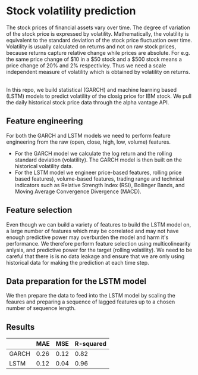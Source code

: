 # Stock volatility prediction
The stock prices of financial assets vary over time. The degree of variation of the stock price is expressed by volatility. Mathematically, the volatility is equivalent to the standard deviation of the stock price fluctuation over time. Volatility is usually calculated on returns and not on raw stock prices, because returns capture relative change while prices are absolute. For e.g. the same price change of $10 in a $50 stock and a $500 stock means a price change of 20% and 2% respectivley. Thus we need a scale independent measure of volatility which is obtained by volatility on returns.

<br>
In this repo, we build statistical (GARCH) and machine learning based (LSTM) models to predict volatility of the closig price for IBM stock.
We pull the daily historical stock price data through the alpha vantage API.

## Feature engineering
For both the GARCH and LSTM models we need to perform feature engineering from the raw (open, close, high, low, volume) features. 
<br>
* For the GARCH model we calculate the log return and the rolling standard deviation (volatility). The GARCH model is then built on the historical volatility data.
* For the LSTM model we engineer price-based features, rolling price based features), volume-based features, trading range and technical indicators such as Relative Strength Index (RSI), Bollinger Bands, and Moving Average Convergence Divergence (MACD). 

## Feature selection
Even though we can build a variety of features to build the LSTM model on, a large number of features which may be correlated and may not have enough predictive power may overburden the model and harm it's performance. We therefore perform feature selection using multicolinearity anlysis, and predictive power for the target (rolling volatility). We need to be careful that there is is no data leakage and ensure that we are only using historical data for making the prediction at each time step.

## Data preparation for the LSTM model
We then prepare the data to feed into the LSTM model by scaling the feaures and preparing a sequence of lagged features up to a chosen number of sequence length. 

## Results 
|   |MAE|MSE|R-squared|
|---|----|---|---|
|GARCH|0.26|0.12|0.82|
|LSTM|0.12|0.04|0.96|

